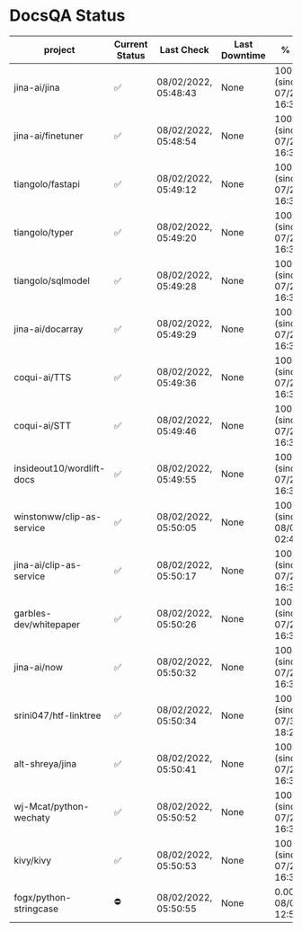 # DocsQA Status

|         project         |Current Status|     Last Check     |Last Downtime|              % Uptime              |
|-------------------------|--------------|--------------------|-------------|------------------------------------|
|jina-ai/jina             |✅            |08/02/2022, 05:48:43|None         |100.000 (since 07/29/2022, 16:38:18)|
|jina-ai/finetuner        |✅            |08/02/2022, 05:48:54|None         |100.000 (since 07/29/2022, 16:38:18)|
|tiangolo/fastapi         |✅            |08/02/2022, 05:49:12|None         |100.000 (since 07/29/2022, 16:38:18)|
|tiangolo/typer           |✅            |08/02/2022, 05:49:20|None         |100.000 (since 07/29/2022, 16:38:18)|
|tiangolo/sqlmodel        |✅            |08/02/2022, 05:49:28|None         |100.000 (since 07/29/2022, 16:38:18)|
|jina-ai/docarray         |✅            |08/02/2022, 05:49:29|None         |100.000 (since 07/29/2022, 16:38:18)|
|coqui-ai/TTS             |✅            |08/02/2022, 05:49:36|None         |100.000 (since 07/29/2022, 16:38:18)|
|coqui-ai/STT             |✅            |08/02/2022, 05:49:46|None         |100.000 (since 07/29/2022, 16:38:18)|
|insideout10/wordlift-docs|✅            |08/02/2022, 05:49:55|None         |100.000 (since 07/29/2022, 16:38:18)|
|winstonww/clip-as-service|✅            |08/02/2022, 05:50:05|None         |100.000 (since 08/01/2022, 02:40:51)|
|jina-ai/clip-as-service  |✅            |08/02/2022, 05:50:17|None         |100.000 (since 07/29/2022, 16:38:18)|
|garbles-dev/whitepaper   |✅            |08/02/2022, 05:50:26|None         |100.000 (since 07/29/2022, 16:38:18)|
|jina-ai/now              |✅            |08/02/2022, 05:50:32|None         |100.000 (since 07/29/2022, 16:38:18)|
|srini047/htf-linktree    |✅            |08/02/2022, 05:50:34|None         |100.000 (since 07/31/2022, 18:29:28)|
|alt-shreya/jina          |✅            |08/02/2022, 05:50:41|None         |100.000 (since 07/29/2022, 16:38:18)|
|wj-Mcat/python-wechaty   |✅            |08/02/2022, 05:50:52|None         |100.000 (since 07/29/2022, 16:38:18)|
|kivy/kivy                |✅            |08/02/2022, 05:50:53|None         |100.000 (since 07/29/2022, 16:38:18)|
|fogx/python-stringcase   |⛔️           |08/02/2022, 05:50:55|None         |0.000 (since 08/01/2022, 12:54:44)  |
